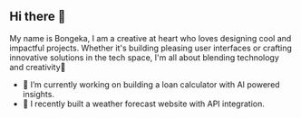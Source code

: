 ## Hi there 👋

My name is Bongeka, I am a creative at heart who loves designing cool and impactful projects. Whether it's building pleasing user interfaces or crafting innovative solutions in the tech space, I'm all about blending technology and creativity🌈

- 🔭 I’m currently working on building a loan calculator with AI powered insights.
- 🌱 I recently built a weather forecast website with API integration.


<!--
**Bee-pil27/Bee-pil27** is a ✨ _special_ ✨ repository because its `README.md` (this file) appears on your GitHub profile.
[![Bee-pil27's GitHub stats](https://github-readme-stats.vercel.app/api?username=bee-pil27)](https://github.com/anuraghazra/github-readme-stats)

